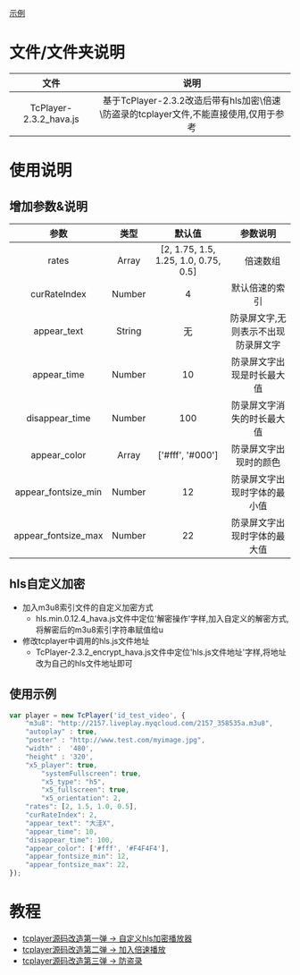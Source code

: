 [示例](https://www.weekweekup.cn/course/contribute/detail?i=26)

# 文件/文件夹说明
文件 | 说明
:-: | :-: 
TcPlayer-2.3.2_hava.js | 基于TcPlayer-2.3.2改造后带有hls加密\倍速\防盗录的tcplayer文件,不能直接使用,仅用于参考
# 使用说明
## 增加参数&说明
参数 | 类型 | 默认值 | 参数说明
:-: | :-: | :-: | :-:
rates | Array | [2, 1.75, 1.5, 1.25, 1.0, 0.75, 0.5] |　倍速数组
curRateIndex | Number | 4 | 默认倍速的索引
appear_text | String | 无 | 防录屏文字,无则表示不出现防录屏文字
appear_time | Number | 10 | 防录屏文字出现是时长最大值
disappear_time | Number | 100 | 防录屏文字消失的时长最大值
appear_color | Array | ['#fff', '#000'] | 防录屏文字出现时的颜色
appear_fontsize_min | Number | 12 | 防录屏文字出现时字体的最小值
appear_fontsize_max | Number | 22 | 防录屏文字出现时字体的最大值

## hls自定义加密
- 加入m3u8索引文件的自定义加密方式
  - hls.min.0.12.4_hava.js文件中定位'解密操作'字样,加入自定义的解密方式,将解密后的m3u8索引字符串赋值给u
- 修改tcplayer中调用的hls.js文件地址
  - TcPlayer-2.3.2_encrypt_hava.js文件中定位'hls.js文件地址'字样,将地址改为自己的hls文件地址即可

## 使用示例

```javascript
var player = new TcPlayer('id_test_video', {
	"m3u8": "http://2157.liveplay.myqcloud.com/2157_358535a.m3u8",
	"autoplay" : true,
	"poster" : "http://www.test.com/myimage.jpg",
	"width" :  '480',
	"height" : '320',
	"x5_player": true,
        "systemFullscreen": true,
        "x5_type": "h5",
        "x5_fullscreen": true,
        "x5_orientation": 2,
	"rates": [2, 1.5, 1.0, 0.5],
	"curRateIndex": 2,
	"appear_text": "大洼X",
	"appear_time": 10,
	"disappear_time": 100,
	"appear_color": ['#fff', '#F4F4F4'],
	"appear_fontsize_min": 12,
	"appear_fontsize_max": 22,
});
```

# 教程
- [tcplayer源码改造第一弹 -> 自定义hls加密播放器](https://blog.csdn.net/z13192905903/article/details/102862664)
- [tcplayer源码改造第二弹 -> 加入倍速播放](https://blog.csdn.net/z13192905903/article/details/102862664)
- [tcplayer源码改造第三弹 -> 防盗录](https://blog.csdn.net/z13192905903/article/details/103366173)
